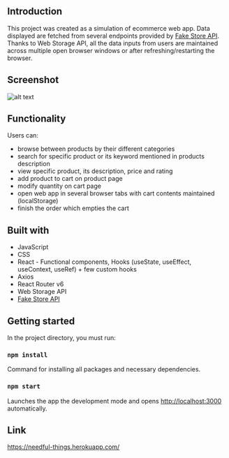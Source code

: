 ## Introduction

This project was created as a simulation of ecommerce web app. Data displayed are fetched from several endpoints provided by [Fake Store API](https://fakestoreapi.com/). Thanks to Web Storage API, all the data inputs from users are maintained across multiple open browser windows or after refreshing/restarting the browser.

## Screenshot
![alt text](https://gcdnb.pbrd.co/images/KzqBl7AJuAII.png?o=1)

## Functionality

Users can:
- browse between products by their different categories
- search for specific product or its keyword mentioned in products description
- view specific product, its description, price and rating
- add product to cart on product page
- modify quantity on cart page
- open web app in several browser tabs with cart contents maintained (localStorage)
- finish the order which empties the cart

## Built with

- JavaScript
- CSS
- React - Functional components, Hooks (useState, useEffect, useContext, useRef) + few custom hooks
- Axios
- React Router v6
- Web Storage API
- [Fake Store API](https://fakestoreapi.com/)

## Getting started

In the project directory, you must run:

### `npm install`

Command for installing all packages and necessary dependencies.

### `npm start`

Launches the app the development mode and opens [http://localhost:3000](http://localhost:3000) automatically.

## Link

https://needful-things.herokuapp.com/
